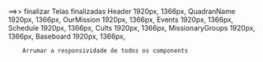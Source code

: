==>> finalizar                          Telas finalizadas
        Header                          1920px,  1366px, 
        QuadranName                     1920px,  1366px,
        OurMission                      1920px,  1366px,
        Events                          1920px,  1366px,
        Schedule                        1920px,  1366px,
        Cults                           1920px,  1366px,
        MissionaryGroups                1920px,  1366px,
        Baseboard                       1920px,  1366px,

        Arrumar a responsividade de todos os components